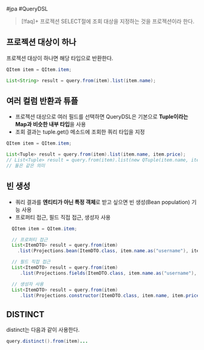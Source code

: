 #jpa #QueryDSL

> [!faq]+ 프로젝션
> SELECT절에 조회 대상을 지정하는 것을 프로젝션이라 한다.

## 프로젝션 대상이 하나
프로젝션 대상이 하나면 해당 타입으로 반환한다.

```java
QItem item = QItem.item;

List<String> result = query.from(item).list(item.name);
```

## 여러 컬럼 반환과 튜플
- 프로젝션 대상으로 여러 필드를 선택하면 QueryDSL은 기본으로 **Tuple이라는 Map과 비슷한 내부 타입**을 사용
- 조회 결과는 tuple.get() 메소드에 조회한 쿼리 타입을 지정

```java
QItem item = QItem.item;

List<Tuple> result = query.from(item).list(item.name, item.price);
// List<Tuple> result = query.from(item).list(new QTuple(item.name, item.price));
// 둘은 같은 의미

```

## 빈 생성
- 쿼리 결과를 **엔티티가 아닌 특정 객체**로 받고 싶으면 빈 생성(Bean population) 기능 사용
- 프로퍼티 접근, 필드 직접 접근, 생성자 사용

```java
  QItem item = QItem.item;

  // 프로퍼티 접근
  List<ItemDTO> result = query.from(item)
	.list(Projections.bean(ItemDTO.class, item.name.as("username"), item.price)); 

  // 필드 직접 접근
  List<ItemDTO> result = query.from(item)
	 .list(Projections.fields(ItemDTO.class, item.name.as("username"), item.price));

  // 생성자 사용
  List<ItemDTO> result = query.from(item)
	 .list(Projections.constructor(ItemDTO.class, item.name, item.price));
```

## DISTINCT
distinct는 다음과 같이 사용한다.

```java
query.distinct().from(item)...
```

